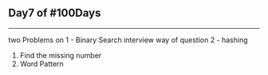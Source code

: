 Day7 of #100Days
-

----------------------------
two Problems on 1 - Binary Search interview way of question 2 - hashing

1. Find the missing number
2. Word Pattern

